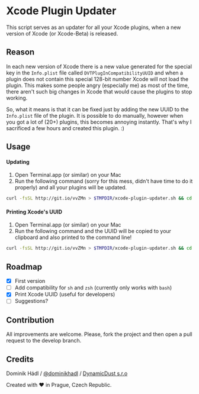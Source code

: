 # Xcode Plugin Updater

This script serves as an updater for all your Xcode plugins, when a new version of Xcode (or Xcode-Beta) is released.  

## Reason

In each new version of Xcode there is a new value generated for the special key in the `Info.plist` file called `DVTPlugInCompatibilityUUID` and when a plugin does not contain this special 128-bit number Xcode will not load the plugin. This makes some people angry (especially me) as most of the time, there aren't such big changes in Xcode that would cause the plugins to stop working.

So, what it means is that it can be fixed just by adding the new UUID to the `Info.plist` file of the plugin. It is possible to do manually, however when you got a lot of (20+) plugins, this becomes annoying instantly. That's why I sacrificed a few hours and created this plugin. :)

## Usage

#### Updating
1. Open Terminal.app (or similar) on your Mac
2. Run the following command (sorry for this mess, didn't have time to do it properly) and all your plugins will be updated.

```sh
curl -fsSL http://git.io/vvZMn > $TMPDIR/xcode-plugin-updater.sh && cd $TMPDIR && chmod 755 xcode-plugin-updater.sh && ./xcode-plugin-updater.sh && rm -rf xcode-plugin-updater.sh && cd
```

#### Printing Xcode's UUID
1. Open Terminal.app (or similar) on your Mac
2. Run the following command and the UUID will be copied to your clipboard and also printed to the command line!

```sh
curl -fsSL http://git.io/vvZMn > $TMPDIR/xcode-plugin-updater.sh && cd $TMPDIR && chmod 755 xcode-plugin-updater.sh && ./xcode-plugin-updater.sh print && rm -rf xcode-plugin-updater.sh && cd
```

## Roadmap

- [x] First version
- [ ] Add compatibility for `sh` and `zsh` (currently only works with `bash`)
- [x] Print Xcode UUID (useful for developers)
- [ ] Suggestions?

## Contribution
All improvements are welcome. Please, fork the project and then open a pull request to the develop branch.

## Credits
Dominik Hádl / [@dominikhadl](https://twitter.com/dominikhadl) / [DynamicDust s.r.o](http://www.dynamicdust.com)

Created with ♥ in Prague, Czech Republic.
